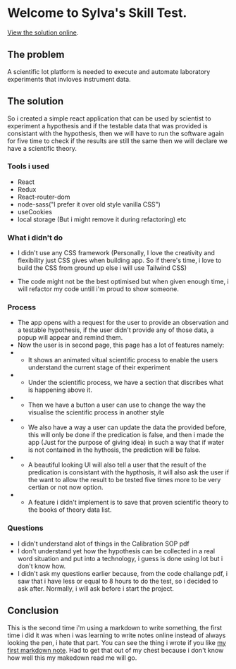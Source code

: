 # Welcome to Sylva's Skill Test.
[View the solution online](https://sylvasblog.com/).

## The problem

A scientific Iot platform is needed to execute and automate laboratory experiments that invloves instrument data.

## The solution

So i created a simple react application that can be used by scientist to experiment a hypothesis and if the testable data that was provided is consistant with the hypothesis, then we will have to run the software again for five time to check if the results are still the same then we will declare we have a scientific theory. 

### Tools i used

- React 
- Redux 
- React-router-dom 
- node-sass("I prefer it over old style vanilla CSS")
- useCookies
- local storage (But i might remove it during refactoring) etc

### What i didn't do

- I didn't use any CSS framework (Personally, I love the creativity and flexibility just CSS gives when building app. So if there's time, i love to build the CSS from ground up else i will use Tailwind CSS)

- The code might not be the best optimised but when given enough time, i will refactor my code untill i'm proud to show someone.

### Process

- The app opens with a request for the user to provide an observation and a testable hypothesis, if the user didn't provide any of those data, a popup will appear and remind them.
- Now the user is in second page, this page has a lot of features namely:
- - It shows an animated vitual scientific process to enable the users understand the current stage of their experiment
- - Under the scientific process, we have a section that discribes what is happening above it.
- - Then we have a button a user can use to change the way the visualise the scientific process in another style
- - We also have a way a user can update the data the provided before, this will only be done if the predication is false, and then i made the app (Just for the purpose of giving idea) in such a way that if water is not contained in the hythosis, the prediction will be false.
- - A beautiful looking UI will also tell a user that the result of the predication is consistant with the  hypthosis, it will also ask the user if the want to allow the result to be tested five times more to be very certian or not now option.
- - A feature i didn't implement is to save that proven scientific theory to the books of theory data list.

### Questions
- I didn't understand alot of things in the Calibration SOP pdf
- I don't understand yet how the hypothesis can be collected in a real word situation and put into a technology, i guess is done using Iot but i don't know how.
- I didn't ask my questions earlier because, from the code challange pdf, i saw that i have less or equal to 8 hours to do the test, so i decided to ask after. Normally, i will ask before i start the project.


## Conclusion
This is the second time i'm using a markdown to write something, the first time i did it was when i was learning to write notes online instead of always looking the pen, i hate that part. You can see the thing i wrote if you like [my first markdown note](https://sylvasblog.com/). Had to get that out of my chest because i don't know how well this my makedown read me will go.

